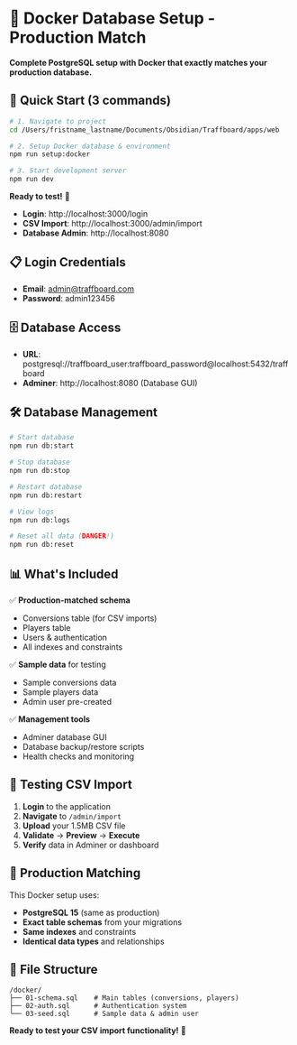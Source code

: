 # 🐳 Docker Database Setup - Production Match

**Complete PostgreSQL setup with Docker that exactly matches your production database.**

## 🚀 Quick Start (3 commands)

```bash
# 1. Navigate to project
cd /Users/fristname_lastname/Documents/Obsidian/Traffboard/apps/web

# 2. Setup Docker database & environment
npm run setup:docker

# 3. Start development server
npm run dev
```

**Ready to test!** 🎉
- **Login**: http://localhost:3000/login
- **CSV Import**: http://localhost:3000/admin/import
- **Database Admin**: http://localhost:8080

## 📋 Login Credentials

- **Email**: admin@traffboard.com
- **Password**: admin123456

## 🗄️ Database Access

- **URL**: postgresql://traffboard_user:traffboard_password@localhost:5432/traffboard
- **Adminer**: http://localhost:8080 (Database GUI)

## 🛠️ Database Management

```bash
# Start database
npm run db:start

# Stop database  
npm run db:stop

# Restart database
npm run db:restart

# View logs
npm run db:logs

# Reset all data (DANGER!)
npm run db:reset
```

## 📊 What's Included

✅ **Production-matched schema**
- Conversions table (for CSV imports)
- Players table 
- Users & authentication
- All indexes and constraints

✅ **Sample data** for testing
- Sample conversions data
- Sample players data
- Admin user pre-created

✅ **Management tools**
- Adminer database GUI
- Database backup/restore scripts
- Health checks and monitoring

## 🧪 Testing CSV Import

1. **Login** to the application
2. **Navigate** to `/admin/import` 
3. **Upload** your 1.5MB CSV file
4. **Validate** → **Preview** → **Execute**
5. **Verify** data in Adminer or dashboard

## 🔧 Production Matching

This Docker setup uses:
- **PostgreSQL 15** (same as production)
- **Exact table schemas** from your migrations
- **Same indexes** and constraints
- **Identical data types** and relationships

## 📁 File Structure

```
/docker/
├── 01-schema.sql    # Main tables (conversions, players)
├── 02-auth.sql      # Authentication system  
└── 03-seed.sql      # Sample data & admin user
```

**Ready to test your CSV import functionality!** 🚀
